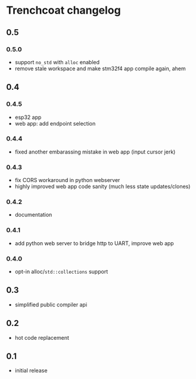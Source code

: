 # Trenchcoat changelog

## 0.5

### 0.5.0

- support `no_std` with `alloc` enabled
- remove stale workspace and make stm32f4 app compile again, ahem

## 0.4

### 0.4.5
- esp32 app
- web app: add endpoint selection

### 0.4.4
- fixed another embarassing mistake in web app (input cursor jerk)

### 0.4.3
- fix CORS workaround in python webserver
- highly improved web app code sanity (much less state updates/clones)

### 0.4.2
- documentation

### 0.4.1
- add python web server to bridge http to UART, improve web app

### 0.4.0
- opt-in alloc/`std::collections` support

## 0.3
- simplified public compiler api
## 0.2
- hot code replacement
## 0.1 
- initial release
